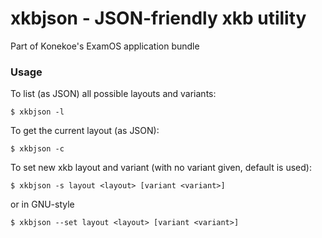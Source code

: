 # xkbjson - JSON-friendly xkb utility

Part of Konekoe's ExamOS application bundle



### Usage

To list (as JSON) all possible layouts and variants:

```
$ xkbjson -l 
```

To get the current layout (as JSON):

```
$ xkbjson -c
```


To set new xkb layout and variant (with no variant given, default is used):

```
$ xkbjson -s layout <layout> [variant <variant>]
```

or in GNU-style

```
$ xkbjson --set layout <layout> [variant <variant>]
```